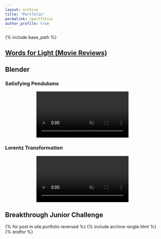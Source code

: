 ```yaml
---
layout: archive
title: "Portfolio"
permalink: /portfolio/
author_profile: true
---
```


{% include base_path %}

## [Words for Light (Movie Reviews)](https://nandanamadhukara.blogspot.com/)

## Blender

### Satisfying Pendulums
<p align="center">
<video src="/images/Pendulum.mp4" controls="controls" style="max-width: 600px;" autoplay loop muted>
</video>
</p>

### Lorentz Transformation
<p align="center">
<video src="/images/Lorentz_Transformation.mp4" controls="controls" style="max-width: 800px;" autoplay loop muted>
</video>
</p>

<!-- ### Donuts
<p align="center">
<video src="/images/Donuts.mp4" controls="controls" style="max-width: 800px;" autoplay loop muted>
</video>
</p> -->

<!-- ### Motion Tracking
<p align="center">
<video src="/images/MotionTracking_Monkey.mp4" controls="controls" style="max-width: 800px;" autoplay loop muted>
</video>
</p> -->

<!-- ### SciFi Modeling
<p align="center">
<img src='/images/SciFi_Tool.png' style="max-width: 650px;">
</p> -->

## Breakthrough Junior Challenge
{% for post in site.portfolio reversed %}
  {% include archive-single.html %}
{% endfor %}

